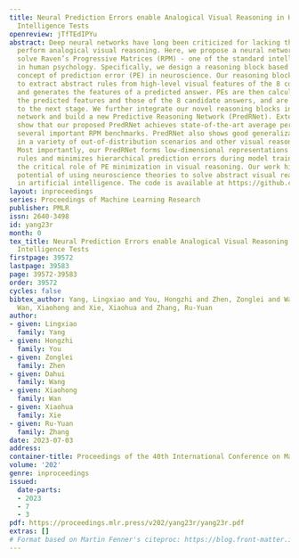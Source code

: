 ```yaml
---
title: Neural Prediction Errors enable Analogical Visual Reasoning in Human Standard
  Intelligence Tests
openreview: jTfTEdIPYu
abstract: Deep neural networks have long been criticized for lacking the ability to
  perform analogical visual reasoning. Here, we propose a neural network model to
  solve Raven’s Progressive Matrices (RPM) - one of the standard intelligence tests
  in human psychology. Specifically, we design a reasoning block based on the well-known
  concept of prediction error (PE) in neuroscience. Our reasoning block uses convolution
  to extract abstract rules from high-level visual features of the 8 context images
  and generates the features of a predicted answer. PEs are then calculated between
  the predicted features and those of the 8 candidate answers, and are then passed
  to the next stage. We further integrate our novel reasoning blocks into a residual
  network and build a new Predictive Reasoning Network (PredRNet). Extensive experiments
  show that our proposed PredRNet achieves state-of-the-art average performance on
  several important RPM benchmarks. PredRNet also shows good generalization abilities
  in a variety of out-of-distribution scenarios and other visual reasoning tasks.
  Most importantly, our PredRNet forms low-dimensional representations of abstract
  rules and minimizes hierarchical prediction errors during model training, supporting
  the critical role of PE minimization in visual reasoning. Our work highlights the
  potential of using neuroscience theories to solve abstract visual reasoning problems
  in artificial intelligence. The code is available at https://github.com/ZjjConan/AVR-PredRNet.
layout: inproceedings
series: Proceedings of Machine Learning Research
publisher: PMLR
issn: 2640-3498
id: yang23r
month: 0
tex_title: Neural Prediction Errors enable Analogical Visual Reasoning in Human Standard
  Intelligence Tests
firstpage: 39572
lastpage: 39583
page: 39572-39583
order: 39572
cycles: false
bibtex_author: Yang, Lingxiao and You, Hongzhi and Zhen, Zonglei and Wang, Dahui and
  Wan, Xiaohong and Xie, Xiaohua and Zhang, Ru-Yuan
author:
- given: Lingxiao
  family: Yang
- given: Hongzhi
  family: You
- given: Zonglei
  family: Zhen
- given: Dahui
  family: Wang
- given: Xiaohong
  family: Wan
- given: Xiaohua
  family: Xie
- given: Ru-Yuan
  family: Zhang
date: 2023-07-03
address: 
container-title: Proceedings of the 40th International Conference on Machine Learning
volume: '202'
genre: inproceedings
issued:
  date-parts:
  - 2023
  - 7
  - 3
pdf: https://proceedings.mlr.press/v202/yang23r/yang23r.pdf
extras: []
# Format based on Martin Fenner's citeproc: https://blog.front-matter.io/posts/citeproc-yaml-for-bibliographies/
---
```

